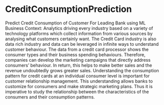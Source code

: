 # CreditConsumptionPrediction
Predict Credit Consumption of Customer For Leading Bank using ML
Business Context:
Analytics driving every industry based on a variety of technology platforms which collect information
from various sources by analysing what customers certainly want. The Credit Card industry is also
data rich industry and data can be leveraged in infinite ways to understand customer behaviour.
The data from a credit card processor shows the consumer types and their business spending
behaviours. Therefore, companies can develop the marketing campaigns that directly address
consumers’ behaviour. In return, this helps to make better sales and the revenue undoubtedly grows
greater sales.
Understanding the consumption pattern for credit cards at an individual consumer level is important
for customer relationship management. This understanding allows banks to customize for
consumers and make strategic marketing plans. Thus it is imperative to study the relationship
between the characteristics of the consumers and their consumption patterns.
